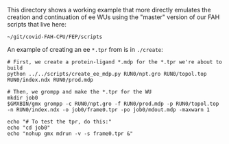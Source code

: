 This directory shows a working example that more directly emulates the creation and continuation
of ee WUs using the "master" version of our FAH scripts that live here:

`~/git/covid-FAH-CPU/FEP/scripts`

An example of creating an ee `*.tpr` from  is in `./create`:

```
# First, we create a protein-ligand *.mdp for the *.tpr we're about to build
python ../../scripts/create_ee_mdp.py RUN0/npt.gro RUN0/topol.top RUN0/index.ndx RUN0/prod.mdp

# Then, we grompp and make the *.tpr for the WU
mkdir job0
$GMXBIN/gmx grompp -c RUN0/npt.gro -f RUN0/prod.mdp -p RUN0/topol.top -n RUN0/index.ndx -o job0/frame0.tpr -po job0/mdout.mdp -maxwarn 1

echo "# To test the tpr, do this:"
echo "cd job0"
echo "nohup gmx mdrun -v -s frame0.tpr &" 
```



